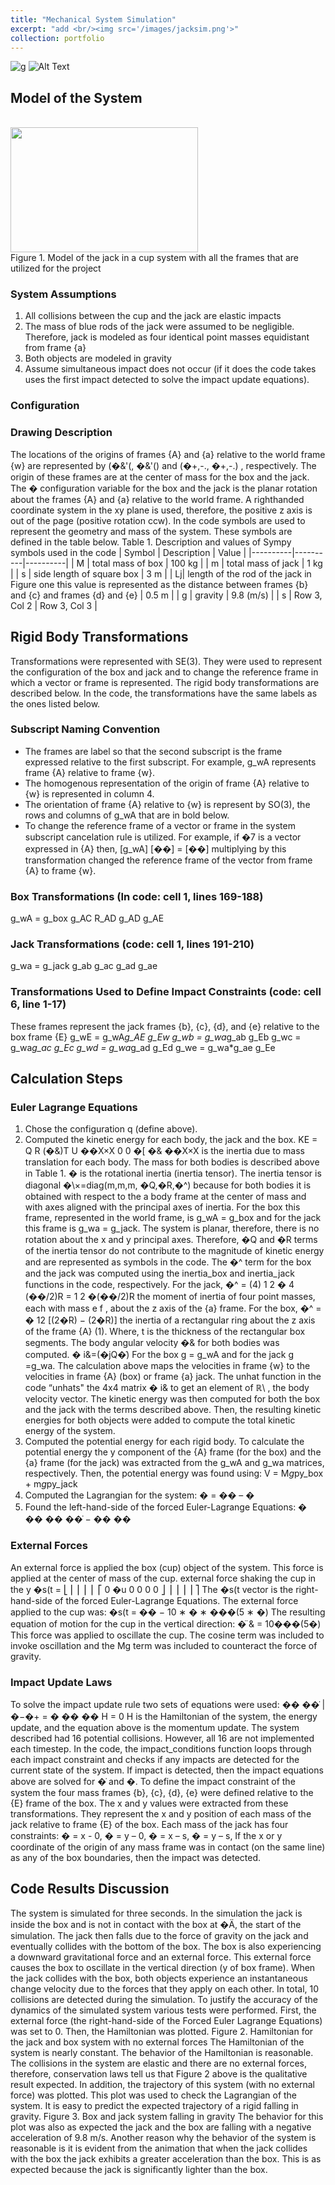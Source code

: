 ```yaml
---
title: "Mechanical System Simulation"
excerpt: "add <br/><img src='/images/jacksim.png'>"
collection: portfolio
---
```


![g](https://github.com/gabwink/gabwink.github.io/blob/master/images/jackinbox.gif)
![Alt Text](https://media.giphy.com/media/vFKqnCdLPNOKc/giphy.gif)
## Model of the System

<br/><img src='/images/jackinbox.png' width='300px' height='200px'><br>
Figure 1. Model of the jack in a cup system with all the frames that are utilized for the project

### System Assumptions
1. All collisions between the cup and the jack are elastic impacts
2. The mass of blue rods of the jack were assumed to be negligible. Therefore, jack is
modeled as four identical point masses equidistant from frame {a}
1. Both objects are modeled in gravity
2. Assume simultaneous impact does not occur (if it does the code takes uses the first
impact detected to solve the impact update equations).

### Configuration

### Drawing Description
The locations of the origins of frames {A} and {a} relative to the world frame {w} are
represented by (�&'(, �&'() and (�+,-., �+,-.) , respectively. The origin of these frames are at
the center of mass for the box and the jack. The � configuration variable for the box and the
jack is the planar rotation about the frames {A} and {a} relative to the world frame. A righthanded coordinate system in the xy plane is used, therefore, the positive z axis is out of the
page (positive rotation ccw).
In the code symbols are used to represent the geometry and mass of the system. These
symbols are defined in the table below.
Table 1. Description and values of Sympy symbols used in the code
| Symbol | Description | Value |
|----------|----------|----------|
| M | total mass of box | 100 kg |
| m | total mass of jack |  1 kg |
| s | side length of square box | 3 m |
| Lj| length of the rod of the jack in Figure one this value
is represented as the distance between frames {b}
and {c} and frames {d} and {e} | 0.5 m |
| g | gravity | 9.8 (m/s) |
| s | Row 3, Col 2 | Row 3, Col 3 |




## Rigid Body Transformations
Transformations were represented with SE(3). They were used to represent the
configuration of the box and jack and to change the reference frame in which a vector or frame
is represented. The rigid body transformations are described below. In the code, the
transformations have the same labels as the ones listed below.
### Subscript Naming Convention
* The frames are label so that the second subscript is the frame expressed relative to the first subscript. For example, g_wA represents frame {A} relative to frame {w}.
* The homogenous representation of the origin of frame {A} relative to {w} is represented in column 4.
* The orientation of frame {A} relative to {w} is represent by SO(3), the rows and columns of g_wA that are in bold below.
* To change the reference frame of a vector or frame in the system subscript cancelation rule is utilized. For example, if �7 is a vector expressed in {A} then, [g_wA] [��] = [��]
multiplying by this transformation changed the reference frame of the vector from frame {A} to frame {w}.

### Box Transformations (In code: cell 1, lines 169-188)
g_wA = g_box
g_AC
R_AD
g_AD
g_AE
### Jack Transformations (code: cell 1, lines 191-210)
g_wa = g_jack
g_ab
g_ac
g_ad
g_ae
### Transformations Used to Define Impact Constraints (code: cell 6, line 1-17)
These frames represent the jack frames {b}, {c}, {d}, and {e} relative to the box frame {E}
g_wE = g_wA*g_AE
g_Ew
g_wb = g_wa*g_ab
g_Eb
g_wc = g_wa*g_ac
g_Ec
g_wd = g_wa*g_ad
g_Ed
g_we = g_wa*g_ae
g_Ee
## Calculation Steps
### Euler Lagrange Equations
1. Chose the configuration q (define above).
2. Computed the kinetic energy for each body, the jack and the box. 
KE = Q
R (�&)T U
��X×X 0
0 �[ �&
��X×X is the inertia due to mass translation for each body. The mass for both bodies is
described above in Table 1. � is the rotational inertia (inertia tensor). The inertia tensor is
diagonal �\×\=diag(m,m,m, �Q,�R,�^) because for both bodies it is obtained with respect to the
a body frame at the center of mass and with axes aligned with the principal axes of inertia. For
the box this frame, represented in the world frame, is g_wA = g_box and for the jack this frame
is g_wa = g_jack.
The system is planar, therefore, there is no rotation about the x and y principal axes.
Therefore, �Q and �R terms of the inertia tensor do not contribute to the magnitude of kinetic
energy and are represented as symbols in the code. The �^ term for the box and the jack was
computed using the inertia_box and inertia_jack functions in the code, respectively. For the
jack,
�^ = (4)
1
2
�
4 (��/2)R = 1
2 �(��/2)R
the moment of inertia of four point masses, each with mass e
f , about the z axis of the {a} frame.
For the box,
�^ = �
12 [(2�R) − (2�R)]
the inertia of a rectangular ring about the z axis of the frame {A} (1). Where, t is the thickness of
the rectangular box segments.
The body angular velocity �& for both bodies was computed.
�
i&=(�jQ�̇)
For the box g = g_wA and for the jack g =g_wa. The calculation above maps the velocities in
frame {w} to the velocities in frame {A} (box) or frame {a} jack. The unhat function in the code
“unhats" the 4x4 matrix �
i& to get an element of ℝ\ , the body velocity vector. The kinetic
energy was then computed for both the box and the jack with the terms described above. Then,
the resulting kinetic energies for both objects were added to compute the total kinetic energy
of the system.
1. Computed the potential energy for each rigid body. To calculate the potential energy the y
component of the {A} frame (for the box) and the {a} frame (for the jack) was extracted from
the g_wA and g_wa matrices, respectively. Then, the potential energy was found using:
V = M*g*py_box + m*g*py_jack
1. Computed the Lagrangian for the system:
� = �� – �
1. Found the left-hand-side of the forced Euler-Lagrange Equations:
�
��
��
��̇
− ��
��
### External Forces
An external force is applied the box (cup) object of the system. This force is applied at the
center of mass of the cup.
external force shaking the cup in the y �s(t =
⎣
⎢
⎢
⎢
⎢
⎡
0
�u
0
0
0
0 ⎦
⎥
⎥
⎥
⎥
⎤
The �s(t vector is the right-hand-side of the forced Euler-Lagrange Equations. The external
force applied to the cup was:
�s(t = �� − 10 ∗ � ∗ ���(5 ∗ �)
The resulting equation of motion for the cup in the vertical direction:
�̈
& = 10���(5�)
This force was applied to oscillate the cup. The cosine term was included to invoke oscillation
and the Mg term was included to counteract the force of gravity.
### Impact Update Laws
To solve the impact update rule two sets of equations were used:
��
��̇
|�−�+ = � ��
��
H = 0
H is the Hamiltonian of the system, the energy update, and the equation above is the momentum
update.
The system described had 16 potential collisions. However, all 16 are not implemented
each timestep. In the code, the impact_conditions function loops through each impact
constraint and checks if any impacts are detected for the current state of the system. If impact
is detected, then the impact equations above are solved for �̇ and �.
To define the impact constraint of the system the four mass frames {b}, {c}, {d}, {e} were
defined relative to the {E} frame of the box. The x and y values were extracted from these
transformations. They represent the x and y position of each mass of the jack relative to frame
{E} of the box. Each mass of the jack has four constraints:
� = x - 0,
� = y – 0,
� = x – s,
� = y – s,
If the x or y coordinate of the origin of any mass frame was in contact (on the same line)
as any of the box boundaries, then the impact was detected.

## Code Results Discussion
The system is simulated for three seconds. In the simulation the jack is inside the box
and is not in contact with the box at �Ä, the start of the simulation. The jack then falls due to the
force of gravity on the jack and eventually collides with the bottom of the box. The box is also
experiencing a downward gravitational force and an external force. This external force causes
the box to oscillate in the vertical direction (y of box frame). When the jack collides with the 
box, both objects experience an instantaneous change velocity due to the forces that they
apply on each other. In total, 10 collisions are detected during the simulation.
To justify the accuracy of the dynamics of the simulated system various tests were
performed. First, the external force (the right-hand-side of the Forced Euler Lagrange
Equations) was set to 0. Then, the Hamiltonian was plotted.
Figure 2. Hamiltonian for the jack and box system with no external forces
The Hamiltonian of the system is nearly constant. The behavior of the Hamiltonian is
reasonable. The collisions in the system are elastic and there are no external forces, therefore,
conservation laws tell us that Figure 2 above is the qualitative result expected.
In addition, the trajectory of this system (with no external force) was plotted. This plot
was used to check the Lagrangian of the system. It is easy to predict the expected trajectory of
a rigid falling in gravity.
Figure 3. Box and jack system falling in gravity
The behavior for this plot was also as expected the jack and the box are falling with a
negative acceleration of 9.8 m/s.
Another reason why the behavior of the system is reasonable is it is evident from the
animation that when the jack collides with the box the jack exhibits a greater acceleration than
the box. This is as expected because the jack is significantly lighter than the box. 
